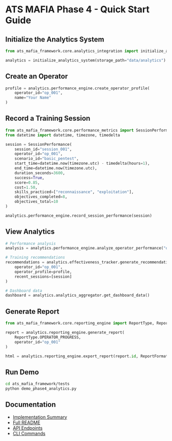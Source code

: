 # ATS MAFIA Phase 4 - Quick Start Guide

## Initialize the Analytics System

```python
from ats_mafia_framework.core.analytics_integration import initialize_analytics_system

analytics = initialize_analytics_system(storage_path="data/analytics")
```

## Create an Operator

```python
profile = analytics.performance_engine.create_operator_profile(
    operator_id="op_001",
    name="Your Name"
)
```

## Record a Training Session

```python
from ats_mafia_framework.core.performance_metrics import SessionPerformance
from datetime import datetime, timezone, timedelta

session = SessionPerformance(
    session_id="session_001",
    operator_id="op_001",
    scenario_id="basic_pentest",
    start_time=datetime.now(timezone.utc) - timedelta(hours=1),
    end_time=datetime.now(timezone.utc),
    duration_seconds=3600,
    success=True,
    score=0.85,
    cost=1.50,
    skills_practiced=["reconnaissance", "exploitation"],
    objectives_completed=8,
    objectives_total=10
)

analytics.performance_engine.record_session_performance(session)
```

## View Analytics

```python
# Performance analysis
analysis = analytics.performance_engine.analyze_operator_performance("op_001")

# Training recommendations
recommendations = analytics.effectiveness_tracker.generate_recommendations(
    operator_id="op_001",
    operator_profile=profile,
    recent_sessions=[session]
)

# Dashboard data
dashboard = analytics.analytics_aggregator.get_dashboard_data()
```

## Generate Report

```python
from ats_mafia_framework.core.reporting_engine import ReportType, ReportFormat

report = analytics.reporting_engine.generate_report(
    ReportType.OPERATOR_PROGRESS,
    operator_id="op_001"
)

html = analytics.reporting_engine.export_report(report.id, ReportFormat.HTML)
```

## Run Demo

```bash
cd ats_mafia_framework/tests
python demo_phase4_analytics.py
```

## Documentation

- [Implementation Summary](../ATS_MAFIA_PHASE4_IMPLEMENTATION_SUMMARY.md)
- [Full README](docs/PHASE4_ANALYTICS_README.md)
- [API Endpoints](api/analytics_endpoints.py)
- [CLI Commands](cli/analytics_commands.py)